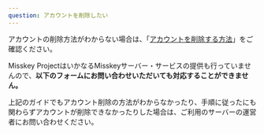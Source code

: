 ```yaml
---
question: アカウントを削除したい
---
```


アカウントの削除方法がわからない場合は、「[アカウントを削除する方法](/docs/for-users/stepped-guides/how-to-delete-account/)」をご確認ください。

Misskey ProjectはいかなるMisskeyサーバー・サービスの提供も行っていませんので、**以下のフォームにお問い合わせいただいても対応することができません。**

上記のガイドでもアカウント削除の方法がわからなかったり、手順に従ったにも関わらずアカウントが削除できなかったりした場合は、ご利用のサーバーの運営者にお問い合わせください。
